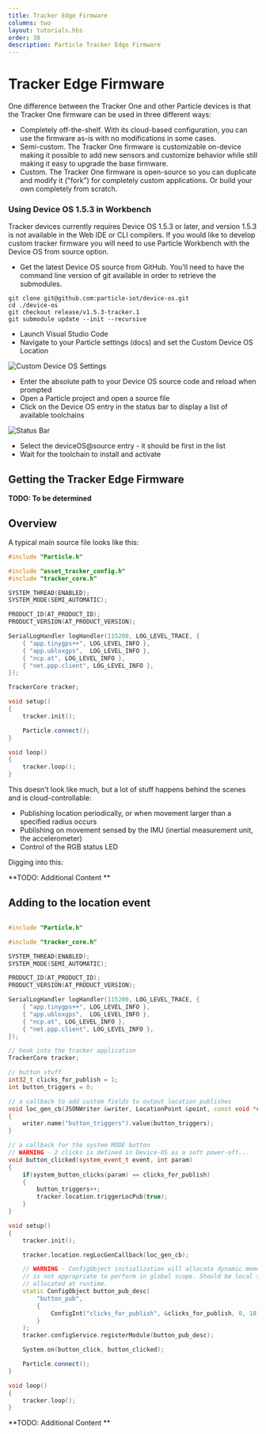 ```yaml
---
title: Tracker Edge Firmware
columns: two
layout: tutorials.hbs
order: 30
description: Particle Tracker Edge Firmware
---
```


# Tracker Edge Firmware

One difference between the Tracker One and other Particle devices is that the Tracker One firmware can be used in three different ways:

- Completely off-the-shelf. With its cloud-based configuration, you can use the firmware as-is with no modifications in some cases.
- Semi-custom. The Tracker One firmware is customizable on-device making it possible to add new sensors and customize behavior while still making it easy to upgrade the base firmware.
- Custom. The Tracker One firmware is open-source so you can duplicate and modify it ("fork") for completely custom applications. Or build your own completely from scratch.

### Using Device OS 1.5.3 in Workbench

Tracker devices currently requires Device OS 1.5.3 or later, and version 1.5.3 is not available in the Web IDE or CLI compilers. If you would like to develop custom tracker firmware you will need to use Particle Workbench with the Device OS from source option.

- Get the latest Device OS source from GitHub. You'll need to have the command line version of git available in order to retrieve the submodules.

```
git clone git@github.com:particle-iot/device-os.git
cd ./device-os
git checkout release/v1.5.3-tracker.1
git submodule update --init --recursive
```

- Launch Visual Studio Code
- Navigate to your Particle settings (docs) and set the Custom Device OS Location

![Custom Device OS Settings](/assets/images/settings-custom-deviceos-location.png)

- Enter the absolute path to your Device OS source code and reload when prompted
- Open a Particle project and open a source file
- Click on the Device OS entry in the status bar to display a list of available toolchains


![Status Bar](/assets/images/statusbar-project-settings.png)

- Select the deviceOS@source entry - it should be first in the list
- Wait for the toolchain to install and activate


## Getting the Tracker Edge Firmware

**TODO: To be determined**


## Overview

A typical main source file looks like this:

```cpp
#include "Particle.h"

#include "asset_tracker_config.h"
#include "tracker_core.h"

SYSTEM_THREAD(ENABLED);
SYSTEM_MODE(SEMI_AUTOMATIC);

PRODUCT_ID(AT_PRODUCT_ID);
PRODUCT_VERSION(AT_PRODUCT_VERSION);

SerialLogHandler logHandler(115200, LOG_LEVEL_TRACE, {
    { "app.tinygps++", LOG_LEVEL_INFO },
    { "app.ubloxgps",  LOG_LEVEL_INFO },
    { "ncp.at", LOG_LEVEL_INFO },
    { "net.ppp.client", LOG_LEVEL_INFO },
});

TrackerCore tracker;

void setup()
{
    tracker.init();

    Particle.connect();
}

void loop()
{
    tracker.loop();
}
```

This doesn't look like much, but a lot of stuff happens behind the scenes and is cloud-controllable:

- Publishing location periodically, or when movement larger than a specified radius occurs
- Publishing on movement sensed by the IMU (inertial measurement unit, the accelerometer)
- Control of the RGB status LED


Digging into this:


**TODO: Additional Content **


## Adding to the location event

```cpp

#include "Particle.h"

#include "tracker_core.h"

SYSTEM_THREAD(ENABLED);
SYSTEM_MODE(SEMI_AUTOMATIC);

PRODUCT_ID(AT_PRODUCT_ID);
PRODUCT_VERSION(AT_PRODUCT_VERSION);

SerialLogHandler logHandler(115200, LOG_LEVEL_TRACE, {
    { "app.tinygps++", LOG_LEVEL_INFO },
    { "app.ubloxgps",  LOG_LEVEL_INFO },
    { "ncp.at", LOG_LEVEL_INFO },
    { "net.ppp.client", LOG_LEVEL_INFO },
});

// hook into the tracker application
TrackerCore tracker;

// button stuff
int32_t clicks_for_publish = 1;
int button_triggers = 0;

// a callback to add custom fields to output location publishes
void loc_gen_cb(JSONWriter &writer, LocationPoint &point, const void *context)
{
    writer.name("button_triggers").value(button_triggers);
}

// a callback for the system MODE button
// WARNING - 2 clicks is defined in Device-OS as a soft power-off...
void button_clicked(system_event_t event, int param)
{
    if(system_button_clicks(param) == clicks_for_publish)
    {
        button_triggers++;
        tracker.location.triggerLocPub(true);
    }
}

void setup()
{
    tracker.init();

    tracker.location.regLocGenCallback(loc_gen_cb);

    // WARNING - ConfigObject initialization will allocate dynamic memory and
    // is not appropriate to perform in global scope. Should be local static or
    // allocated at runtime.
    static ConfigObject button_pub_desc(
        "button_pub",
        {
            ConfigInt("clicks_for_publish", &clicks_for_publish, 0, 10),
        }
    );
    tracker.configService.registerModule(button_pub_desc);

    System.on(button_click, button_clicked);

    Particle.connect();
}

void loop()
{
    tracker.loop();
}
```


**TODO: Additional Content **


